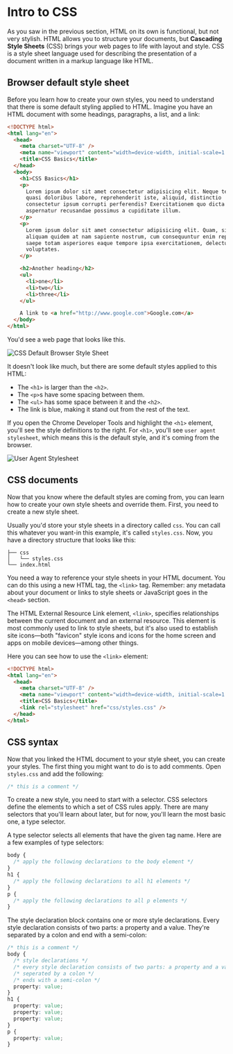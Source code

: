 # Intro to CSS

As you saw in the previous section, HTML on its own is functional, but not very stylish. HTML allows you to structure your documents, but **Cascading Style Sheets** (CSS) brings your web pages to life with layout and style. CSS is a style sheet language used for describing the presentation of a document written in a markup language like HTML.

## Browser default style sheet

Before you learn how to create your own styles, you need to understand that there is some default styling applied to HTML. Imagine you have an HTML document with some headings, paragraphs, a list, and a link:

```html
<!DOCTYPE html>
<html lang="en">
  <head>
    <meta charset="UTF-8" />
    <meta name="viewport" content="width=device-width, initial-scale=1.0" />
    <title>CSS Basics</title>
  </head>
  <body>
    <h1>CSS Basics</h1>
    <p>
      Lorem ipsum dolor sit amet consectetur adipisicing elit. Neque tempora
      quasi doloribus labore, reprehenderit iste, aliquid, distinctio
      consectetur ipsum corrupti perferendis? Exercitationem quo dicta
      aspernatur recusandae possimus a cupiditate illum.
    </p>
    <p>
      Lorem ipsum dolor sit amet consectetur adipisicing elit. Quam, similique a
      aliquam quidem at nam sapiente nostrum, cum consequuntur enim repellendus
      saepe totam asperiores eaque tempore ipsa exercitationem, delectus
      voluptates.
    </p>

    <h2>Another heading</h2>
    <ul>
      <li>one</li>
      <li>two</li>
      <li>three</li>
    </ul>

    A link to <a href="http://www.google.com">Google.com</a>
  </body>
</html>
```

You'd see a web page that looks like this.

![CSS Default Browser Style Sheet](https://bootcamp-os-lms-prd-public.s3.us-west-2.amazonaws.com/content/54050e049367b3fd21332dd93b781453.png)

It doesn't look like much, but there are some default styles applied to this HTML:

-   The `<h1>` is larger than the `<h2>`.
-   The `<p>`s have some spacing between them.
-   The `<ul>` has some space between it and the `<h2>`.
-   The link is blue, making it stand out from the rest of the text.

If you open the Chrome Developer Tools and highlight the `<h1>` element, you'll see the style definitions to the right. For `<h1>`, you'll see `user agent stylesheet`, which means this is the default style, and it's coming from the browser.

![User Agent Stylesheet](https://bootcamp-os-lms-prd-public.s3.us-west-2.amazonaws.com/content/c69887955f26c064238ef315d0ca22a8.png)

## CSS documents

Now that you know where the default styles are coming from, you can learn how to create your own style sheets and override them. First, you need to create a new style sheet.

Usually you'd store your style sheets in a directory called `css`. You can call this whatever you want-in this example, it's called `styles.css`. Now, you have a directory structure that looks like this:

```
├── css
│   └── styles.css
└── index.html
```

You need a way to reference your style sheets in your HTML document. You can do this using a new HTML tag, the `<link>` tag. Remember: any metadata about your document or links to style sheets or JavaScript goes in the `<head>` section.

The HTML External Resource Link element, `<link>`, specifies relationships between the current document and an external resource. This element is most commonly used to link to style sheets, but it's also used to establish site icons—both "favicon" style icons and icons for the home screen and apps on mobile devices—among other things.

Here you can see how to use the `<link>` element:

```html
<!DOCTYPE html>
<html lang="en">
  <head>
    <meta charset="UTF-8" />
    <meta name="viewport" content="width=device-width, initial-scale=1.0" />
    <title>CSS Basics</title>
    <link rel="stylesheet" href="css/styles.css" />
  </head>
</html>
```

## CSS syntax

Now that you linked the HTML document to your style sheet, you can create your styles. The first thing you might want to do is to add comments. Open `styles.css` and add the following:

```css
/* this is a comment */
```

To create a new style, you need to start with a selector. CSS selectors define the elements to which a set of CSS rules apply. There are many selectors that you'll learn about later, but for now, you'll learn the most basic one, a type selector.

A type selector selects all elements that have the given tag name. Here are a few examples of type selectors:

```css
body {
  /* apply the following declarations to the body element */
}
h1 {
  /* apply the following declarations to all h1 elements */
}
p {
  /* apply the following declarations to all p elements */
}
```

The style declaration block contains one or more style declarations. Every style declaration consists of two parts: a property and a value. They're separated by a colon and end with a semi-colon:

```css
/* this is a comment */
body {
  /* style declarations */
  /* every style declaration consists of two parts: a property and a value */
  /* seperated by a colon */
  /* ends with a semi-colon */
  property: value;
}
h1 {
  property: value;
  property: value;
  property: value;
}
p {
  property: value;
}
```